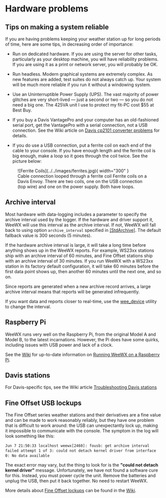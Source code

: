 # Hardware problems

## Tips on making a system reliable

If you are having problems keeping your weather station up for long periods of
time, here are some tips, in decreasing order of importance:

* Run on dedicated hardware. If you are using the server for other tasks,
  particularly as your desktop machine, you will have reliability problems. If
  you are using it as a print or network server, you will probably be OK.

* Run headless. Modern graphical systems are extremely complex. As new features
  are added, test suites do not always catch up. Your system will be much more
  reliable if you run it without a windowing system.

* Use an Uninterruptible Power Supply (UPS). The vast majority of power glitches
  are very short-lived &mdash; just a second or two &mdash; so you do not need a
  big one. The 425VA unit I use to protect my fit-PC cost $55 at Best Buy.

* If you buy a Davis VantagePro and your computer has an old-fashioned serial
  port, get the VantagePro with a serial connection, not a USB connection. See
  the Wiki article on [Davis cp2101 converter
  problems](https://github.com/weewx/weewx/wiki/Troubleshooting-the-Davis-Vantage-station#davis-cp2101-converter-problems)
  for details.

* If you do use a USB connection, put a ferrite coil on each end of the cable to
  your console. If you have enough length and the ferrite coil is big enough,
  make a loop so it goes through the coil twice. See the picture below:

<figure markdown>
  ![Ferrite Coils](../../images/ferrites.jpg){ width="300" }
  <figcaption>Cable connection looped through a ferrite coil
Ferrite coils on a Davis Envoy. There are two coils, one on the USB connection (top wire) and one on the power supply. Both have loops.</figcaption>
</figure>


## Archive interval

Most hardware with data-logging includes a parameter to specify the archive
interval used by the logger. If the hardware and driver support it, WeeWX will
use this interval as the archive interval. If not, WeeWX will fall back to using
option `archive_interval` specified in
[[StdArchive]](/reference/weewx-options/stdarchive/). The default fallback value
is 300 seconds (5 minutes).

If the hardware archive interval is large, it will take a long time before
anything shows up in the WeeWX reports. For example, WS23xx stations ship with
an archive interval of 60 minutes, and Fine Offset stations ship with an archive
interval of 30 minutes. If you run WeeWX with a WS23xx station in its factory
default configuration, it will take 60 minutes before the first data point shows
up, then another 60 minutes until the next one, and so on.

Since reports are generated when a new archive record arrives, a large archive
interval means that reports will be generated infrequently.

If you want data and reports closer to real-time, use the
[wee_device](../../../utilities/wee_device) utility to change the interval.


## Raspberry Pi

WeeWX runs very well on the Raspberry Pi, from the original Model A and Model B, to the latest incarnations. However, the Pi does have some quirks, including issues with USB power and lack of a clock.

See the [Wiki](https://github.com/weewx/weewx/wiki) for up-to-date information on [Running WeeWX on a Raspberry Pi](https://github.com/weewx/weewx/wiki/Raspberry%20Pi).


## Davis stations
For Davis-specific tips, see the Wiki article [Troubleshooting Davis stations](https://github.com/weewx/weewx/wiki/Troubleshooting-the-Davis-Vantage-station)


## Fine Offset USB lockups

The Fine Offset series weather stations and their derivatives are a fine value and can be made to work reasonably reliably, but they have one problem that is difficult to work around: the USB can unexpectantly lock up, making it impossible to communicate with the console. The symptom in the log will look something like this:

```
Jun 7 21:50:33 localhost weewx[2460]: fousb: get archive interval failed attempt 1 of 3: could not detach kernel driver from interface 0: No data available
```

The exact error may vary, but the thing to look for is the **"could not detach kernel driver"** message. Unfortunately, we have not found a software cure for this. Instead, you must power cycle the unit. Remove the batteries and unplug the USB, then put it back together. No need to restart WeeWX.

More details about [Fine Offset lockups](https://github.com/weewx/weewx/wiki/FineOffset%20USB%20lockup) can be found in the [Wiki](https://github.com/weewx/weewx/wiki).
